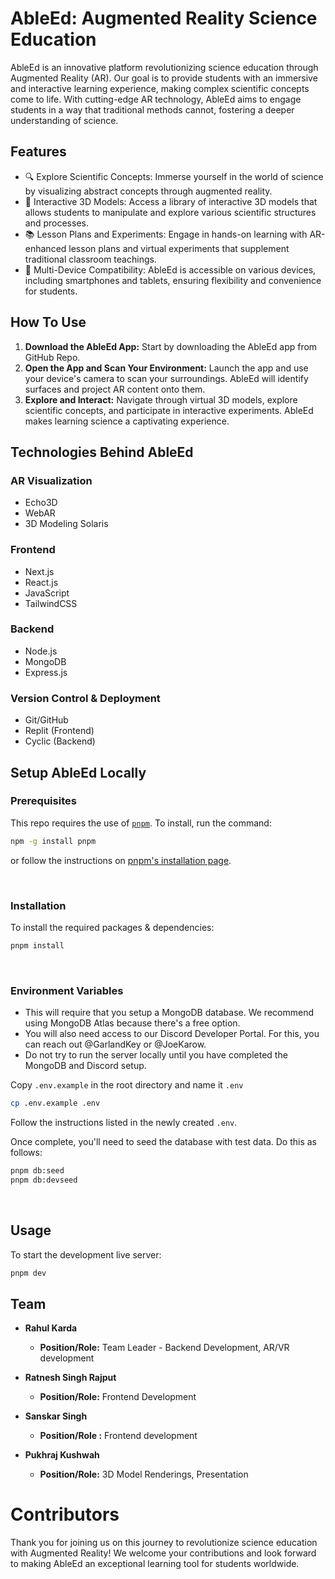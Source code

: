 # AbleEd: Augmented Reality Science Education

AbleEd is an innovative platform revolutionizing science education through Augmented Reality (AR). Our goal is to provide students with an immersive and interactive learning experience, making complex scientific concepts come to life. With cutting-edge AR technology, AbleEd aims to engage students in a way that traditional methods cannot, fostering a deeper understanding of science.

## Features

- 🔍 Explore Scientific Concepts: Immerse yourself in the world of science by visualizing abstract concepts through augmented reality.
- 🌌 Interactive 3D Models: Access a library of interactive 3D models that allows students to manipulate and explore various scientific structures and processes.
- 📚 Lesson Plans and Experiments: Engage in hands-on learning with AR-enhanced lesson plans and virtual experiments that supplement traditional classroom teachings.
- 📱 Multi-Device Compatibility: AbleEd is accessible on various devices, including smartphones and tablets, ensuring flexibility and convenience for students.

## How To Use

1. **Download the AbleEd App:** Start by downloading the AbleEd app from GitHub Repo.
2. **Open the App and Scan Your Environment:** Launch the app and use your device's camera to scan your surroundings. AbleEd will identify surfaces and project AR content onto them.
3. **Explore and Interact:** Navigate through virtual 3D models, explore scientific concepts, and participate in interactive experiments. AbleEd makes learning science a captivating experience.

## Technologies Behind AbleEd

### AR Visualization
- Echo3D
- WebAR
- 3D Modeling Solaris

### Frontend
- Next.js
- React.js
- JavaScript
- TailwindCSS

### Backend
- Node.js
- MongoDB
- Express.js

### Version Control & Deployment
- Git/GitHub
- Replit (Frontend)
- Cyclic (Backend)

## Setup AbleEd Locally

### **Prerequisites**

This repo requires the use of [`pnpm`](https://pnpm.io/). To install, run the command:

```bash
npm -g install pnpm
```

or follow the instructions on [pnpm's installation page](https://pnpm.io/installation).



<br/>

### **Installation**

To install the required packages & dependencies:

```bash
pnpm install
```

<br/>

### **Environment Variables**

- This will require that you setup a MongoDB database. We recommend using MongoDB Atlas because there's a free option.
- You will also need access to our Discord Developer Portal. For this, you can reach out @GarlandKey or @JoeKarow.
- Do not try to run the server locally until you have completed the MongoDB and Discord setup.

Copy `.env.example` in the root directory and name it `.env`

```bash
cp .env.example .env
```

Follow the instructions listed in the newly created `.env`.

Once complete, you'll need to seed the database with test data. Do this as follows:

```bash
pnpm db:seed
pnpm db:devseed
```

<br/>

## Usage

To start the development live server:

```bash
pnpm dev
```

## Team

- **Rahul Karda** 
  - **Position/Role:** Team Leader - Backend Development, AR/VR development

- **Ratnesh Singh Rajput**
  - **Position/Role:** Frontend Development

- **Sanskar Singh**
   - **Position/Role :** Frontend development

- **Pukhraj Kushwah**
  - **Position/Role:** 3D Model Renderings, Presentation

# Contributors
Thank you for joining us on this journey to revolutionize science education with Augmented Reality! We welcome your contributions and look forward to making AbleEd an exceptional learning tool for students worldwide.
